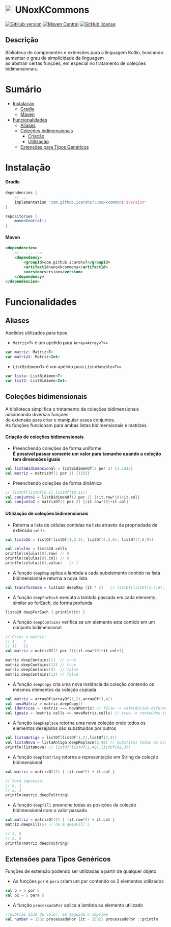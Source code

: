 # <img src ="https://upload.wikimedia.org/wikipedia/commons/b/b5/Kotlin-logo.png" width=24> UNoxKCommons
[![GitHub version](https://badge.fury.io/gh/icarohs7%2FUNoxKCommons.svg)](https://github.com/icarohs7/UNoxKCommons/releases)
[![Maven Central](https://maven-badges.herokuapp.com/maven-central/com.github.icarohs7/unoxkcommons/badge.svg)](https://mvnrepository.com/artifact/com.github.icarohs7/unoxkcommons)
[![GitHub license](https://img.shields.io/github/license/icarohs7/UNoxKCommons.svg)](https://github.com/icarohs7/UNoxKCommons/blob/master/LICENSE)

## Descrição
Biblioteca de componentes e extensões para a linguagem Kotlin, buscando aumentar o grau de simplicidade da linguagem<br>
ao abstrair certas funções, em especial no tratamento de coleções bidimensionais.

# Sumário
* [Instalação](#instalação)
	+ [Gradle](#gradle)
	+ [Maven](#maven)
* [Funcionalidades](#funcionalidades)
	+ [Aliases](#aliases)
	+ [Coleções bidimensionais](#coleções-bidimensionais)
		- [Criação](#criação-de-coleções-bidimensionais)
        - [Utilização](#utilização-de-coleções-bidimensionais)
	+ [Extensões para Tipos Genéricos](#extensões-para-tipos-genéricos)
	
# Instalação

#### Gradle

```groovy
dependencies {
	// ...
	implementation "com.github.icarohs7:unoxkcommons:$version"
}

repositories {
	mavenCentral()
}
```

#### Maven

```xml
<dependencies>
	<!-- ... -->
	<dependency>
		<groupId>com.github.icarohs7</groupId>
		<artifactId>unoxkcommons</artifactId>
		<version>version</version>
	</dependency>
</dependencies>
```

# Funcionalidades

## Aliases
Apelidos utilizados para tipos

* `Matriz<T>` é um apelido para `Array<Array<T>>`
```kotlin
var matriz: Matriz<T>
var matriz2: Matriz<Int>
```

* `ListBidimen<T>` é um apelido para `List<Mutable<T>>`
```kotlin
var lista: ListBidimen<T>
var list2: ListBidimen<Int>
```

## Coleções bidimensionais
A biblioteca simplifica o tratamento de coleções bidimensionais adicionando diversas funções<br>
de extensão para criar e manipular esses conjuntos.<br>
As funções funcionam para ambas listas bidimensionais e matrizes.

#### Criação de coleções bidimensionais
* Preenchendo coleções de forma uniforme<br>
**É possível passar somente um valor para tamanho quando a coleção tem dimensões iguais**
```kotlin
val listaBidimensional = listBidimenOf(2 por 2) {3.1415} 
val matriz = matrizOf(2 por 2) {1532} 
```

* Preenchendo coleções de forma dinâmica
```kotlin
// listOf(listOf(0,1),listOf(10,11))
val conjunto1 = listBidimenOf(2 por 2) {(it.row*10)+it.col}
val conjunto2 = matrizOf(2 por 2) {(it.row*10)+it.col}
```

#### Utilização de coleções bidimensionais
* Retorna a lista de células contidas na lista através da propriedade de extensão `cells`
```kotlin
val lista2d = listOf(listOf(1,2,3), listOf(4,5,6), listOf(7,8,9))

val celulas = lista2d.cells
println(celulas[0].row) // 0
println(celulas[0].col) // 0
println(celulas[0].value)   // 1
```

* A função `deepMap` aplica a lambda a cada subelemento contido na lista bidimensional e retorna a nova lista 
```kotlin
val transformada = lista2d deepMap {it * 2}   // listOf(listOf(2,4,6), listOf(8,10,12), listOf(14,16,18))
```

* A função `deepForEach` executa a lambda passada em cada elemento, similar ao forEach, de forma profunda
```kotlin
lista2d deepForEach { println(it) }
```

* A função `deepContains` verifica se um elemento esta contido em um conjunto bidimensional
```kotlin
// Criar a matriz:
// 1    2
// 11   12
val matriz = matrizOf(2 por 2){(it.row*10)+it.col+1} 

matriz.deepContains(1)  // true
matriz.deepContains(11) // true
matriz.deepContains(3)  // false
matriz.deepContains(13) // false
``` 

* A função `deepCopy` cria uma nova instância da coleção contendo os mesmos elementos da coleção copiada
```kotlin
val matriz = arrayOf(arrayOf(1,2),arrayOf(3,4))
val novaMatriz = matriz.deepCopy()
val identicas = (matriz === novaMatriz) // false -> referências diferentes
val iguais = (matriz.cells == novaMatriz.cells) // true -> conteúdos iguais
```

* A função `deepReplace` retorna uma nova coleção onde todos os elementos desejados são substituidos por outros
```kotlin
val listaAntiga = listOf(listOf(1,2),listOf(2,3))
val listaNova = listaAntiga.deepReplace(2,42) // Substitui todas as ocorrências do valor 2 pelo valor 42
println(listaNova) // listOf(listOf(1,42),listOf(42,3))
```

* A função `deepToString` retorna a representação em String da coleção bidimensional
```kotlin
val matriz = matrizOf(2) { (it.row*2) + it.col }

// Será impresso:
// 0, 1
// 2, 3
println(matriz.deepToString)
```

* A função `deepFill` preenche todas as posições da coleção bidimensional com o valor passado
```kotlin
val matriz = matrizOf(2) { (it.row*2) + it.col }
matriz.deepFill(5) // Ou m deepFill 5

// 5, 5
// 5, 5
println(matriz.deepToString)
```

## Extensões para Tipos Genéricos
Funções de extensão podendo ser utilizadas a partir de qualquer objeto

* As funções `por` e `para` criam um par contendo os 2 elementos utilizados
```kotlin
val p = 5 por 5
val p2 = 5 para 5
```

* A função `processadoPor` aplica a lambda au elemento utilizado
```kotlin
//subtrai 1532 do valor, em seguida o imprime
val number = 1532 processadoPor {it - 1532} processadoPor ::println 
```

